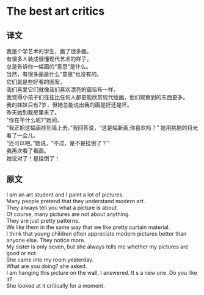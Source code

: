 # The best art critics

## 译文

我是个学艺术的学生，画了很多画。  
有很多人装成很懂现代艺术的样子，  
总是告诉你一幅画的“意思”是什么。  
当然，有很多画是什么“意思”也没有的。  
它们就是些好看的图案，  
我们喜爱它们就像我们喜欢漂亮的窗帘布一样。  
我觉得小孩子们往往比任何人都更能欣赏现代绘画，他们观察到的东西更多。  
我的妹妹只有7岁，但她总能说出我的画是好还是坏。  
昨天她到我房里来了。  
"你在干什么呢?"她问。  
“我正把这幅画挂到墙上去。”我回答说，“这是幅新画,你喜欢吗？”
她用挑剔的目光看了一会儿。  
“还可以吧。”她说，“不过，是不是挂倒了？”  
我再次看了看画。  
她说对了！是挂倒了！  

## 原文

I am an art student and I paint a lot of pictures.  
Many people pretend that they understand modern art.  
They always tell you what a picture is about.  
Of course, many pictures are not about anything.  
They are just pretty patterns.  
We like them in the same way that we like pretty curtain material.  
I think that young children often appreciate modern pictures better than anyone else. They notice more.  
My sister is only seven, but she always tells me whether my pictures are good or not.  
She came into my room yesterday.  
What are you doing?  she asked.  
I am hanging this picture on the wall,  I answered.  It s a new one. Do you like it?  
She looked at it critically for a moment.  

